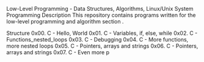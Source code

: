 Low-Level Programming - Data Structures, Algorithms, Linux/Unix System Programming
Description
This repository contains programs written for the low-level programming and algorithm section .

Structure
0x00. C - Hello, World
0x01. C - Variables, if, else, while
0x02. C - Functions_nested_loops
0x03. C - Debugging
0x04. C - More functions, more nested loops
0x05. C - Pointers, arrays and strings
0x06. C - Pointers, arrays and strings
0x07. C - Even more p
